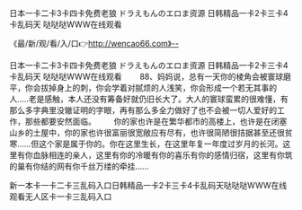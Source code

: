 日本一卡二卡3卡四卡免费老狼
ドラえもんのエロま资源
日韩精品一卡2卡三卡4卡乱码天
哒哒哒WWW在线观看


《最/新/观/看/入/口👉http://wencao66.com》--

日本一卡二卡3卡四卡免费老狼
ドラえもんのエロま资源
日韩精品一卡2卡三卡4卡乱码天
哒哒哒WWW在线观看
　　88、妈妈说，总有一天你的棱角会被寰球磨平，你会拔掉身上的刺，你会学着对腻烦的人浅笑，你会形成一个若无其事的人.....老是感触，本人还没有筹备好就仍旧长大了。大人的寰球蛮累的很难懂，有那么多字典里没辙证明的字眼，再有那么多全力做好了也不会被一切人爱好的工作，那些都要安然面临。
　　你的家也许是在繁华都市的高楼上，也许是在闭塞山乡的土屋中，你的家也许很富丽很宽敞应有尽有，也许很简陋很拮据甚至还很贫寒……但这个家是属于你的。你在这里生长，在这里年复一年度过岁月的长河。这里有你血脉相连的亲人，这里有你的冷暖有你的喜乐有你的感情归宿，这里有你筑的巢有你结的网有你千丝万缕的牵挂……





新一本卡一卡二卡三乱码入口日韩精品一卡2卡三卡4卡乱码天哒哒哒WWW在线观看无人区卡一卡三乱码入口
